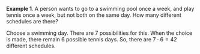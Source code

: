 **Example 1**. A person wants to go to a swimming pool once a week, and
play tennis once a week, but not both on the same day. How many
different schedules are there?

Choose a swimming day. There are $7$ possibilities for this. When the
choice is made, there remain $6$ possible tennis days. So, there are
$7 \cdot 6 = 42$ different schedules.
